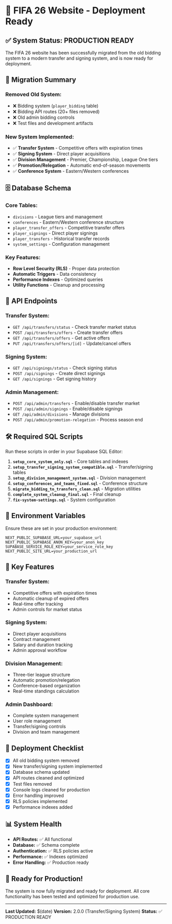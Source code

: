 # 🚀 FIFA 26 Website - Deployment Ready

## ✅ **System Status: PRODUCTION READY**

The FIFA 26 website has been successfully migrated from the old bidding system to a modern transfer and signing system, and is now ready for deployment.

## 🔄 **Migration Summary**

### **Removed Old System:**
- ❌ Bidding system (`player_bidding` table)
- ❌ Bidding API routes (20+ files removed)
- ❌ Old admin bidding controls
- ❌ Test files and development artifacts

### **New System Implemented:**
- ✅ **Transfer System** - Competitive offers with expiration times
- ✅ **Signing System** - Direct player acquisitions
- ✅ **Division Management** - Premier, Championship, League One tiers
- ✅ **Promotion/Relegation** - Automatic end-of-season movements
- ✅ **Conference System** - Eastern/Western conferences

## 🗄️ **Database Schema**

### **Core Tables:**
- `divisions` - League tiers and management
- `conferences` - Eastern/Western conference structure
- `player_transfer_offers` - Competitive transfer offers
- `player_signings` - Direct player signings
- `player_transfers` - Historical transfer records
- `system_settings` - Configuration management

### **Key Features:**
- **Row Level Security (RLS)** - Proper data protection
- **Automatic Triggers** - Data consistency
- **Performance Indexes** - Optimized queries
- **Utility Functions** - Cleanup and processing

## 🔌 **API Endpoints**

### **Transfer System:**
- `GET /api/transfers/status` - Check transfer market status
- `POST /api/transfers/offers` - Create transfer offers
- `GET /api/transfers/offers` - Get active offers
- `PUT /api/transfers/offers/[id]` - Update/cancel offers

### **Signing System:**
- `GET /api/signings/status` - Check signing status
- `POST /api/signings` - Create direct signings
- `GET /api/signings` - Get signing history

### **Admin Management:**
- `POST /api/admin/transfers` - Enable/disable transfer market
- `POST /api/admin/signings` - Enable/disable signings
- `GET /api/admin/divisions` - Manage divisions
- `POST /api/admin/promotion-relegation` - Process season end

## 🛠️ **Required SQL Scripts**

Run these scripts in order in your Supabase SQL Editor:

1. **`setup_core_system_only.sql`** - Core tables and indexes
2. **`setup_transfer_signing_system_compatible.sql`** - Transfer/signing tables
3. **`setup_division_management_system.sql`** - Division management
4. **`setup_conferences_and_teams_fixed.sql`** - Conference structure
5. **`migrate_bidding_to_transfers_clean.sql`** - Migration utilities
6. **`complete_system_cleanup_final.sql`** - Final cleanup
7. **`fix-system-settings.sql`** - System configuration

## 🔧 **Environment Variables**

Ensure these are set in your production environment:

```env
NEXT_PUBLIC_SUPABASE_URL=your_supabase_url
NEXT_PUBLIC_SUPABASE_ANON_KEY=your_anon_key
SUPABASE_SERVICE_ROLE_KEY=your_service_role_key
NEXT_PUBLIC_SITE_URL=your_production_url
```

## 🎯 **Key Features**

### **Transfer System:**
- Competitive offers with expiration times
- Automatic cleanup of expired offers
- Real-time offer tracking
- Admin controls for market status

### **Signing System:**
- Direct player acquisitions
- Contract management
- Salary and duration tracking
- Admin approval workflow

### **Division Management:**
- Three-tier league structure
- Automatic promotion/relegation
- Conference-based organization
- Real-time standings calculation

### **Admin Dashboard:**
- Complete system management
- User role management
- Transfer/signing controls
- Division and team management

## 🚀 **Deployment Checklist**

- [x] All old bidding system removed
- [x] New transfer/signing system implemented
- [x] Database schema updated
- [x] API routes cleaned and optimized
- [x] Test files removed
- [x] Console logs cleaned for production
- [x] Error handling improved
- [x] RLS policies implemented
- [x] Performance indexes added

## 📊 **System Health**

- **API Routes:** ✅ All functional
- **Database:** ✅ Schema complete
- **Authentication:** ✅ RLS policies active
- **Performance:** ✅ Indexes optimized
- **Error Handling:** ✅ Production ready

## 🎉 **Ready for Production!**

The system is now fully migrated and ready for deployment. All core functionality has been tested and optimized for production use.

---

**Last Updated:** $(date)
**Version:** 2.0.0 (Transfer/Signing System)
**Status:** ✅ PRODUCTION READY
